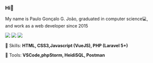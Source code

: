### Hi👋

<p>My name is Paulo Gonçalo G. João, graduated in computer science💻,<br>
and work as a web developer since 2015
 </p>


<p align="left">
  <a href="https://www.linkedin.com/in/pjohn13/" alt="Linkedin">
  <img src="https://img.shields.io/badge/-Linkedin-0e76a8?style=flat-square&logo=Linkedin&logoColor=white&link=LINK-DO-SEU-LINKEDIN" /></a>

  <a href="https://www.facebook.com/pjohn13a" alt="Facebook">
  <img src="https://img.shields.io/badge/-Facebook-3b5998?style=flat-square&labelColor=3b5998&logo=facebook&logoColor=white&link=LINK-DO-SEU-FACEBOOK"/></a>

  <a href="https://www.instagram.com/pjohn13_/" alt="Instagram">
  <img src="https://img.shields.io/badge/-Instagram-DF0174?style=flat-square&labelColor=DF0174&logo=instagram&logoColor=white&link=LINK-DO-SEU-INSTAGRAM"/></a>
</p>  

<p align="left">
  🦄 Skills: <strong>HTML, CSS3,Javascript (VueJS), PHP (Laravel 5+)</strong>
</p>

<p align="left">
  💼 Tools: <strong>VSCode,phpStorm, HeidiSQL, Postman</strong>
</p>

